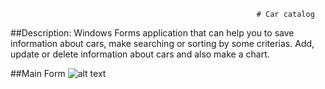                                                            # Car catalog
##Description:
Windows Forms application that can help you to save information about cars, make searching or sorting by some criterias.
Add, update or delete information about cars and also make a chart.

##Main Form
![alt text](C:\Users\38097\Desktop "Описание будет тут")
